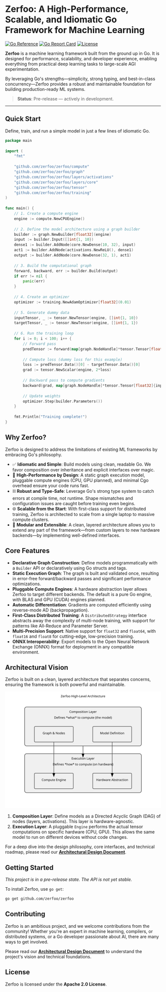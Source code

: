 # Zerfoo: A High-Performance, Scalable, and Idiomatic Go Framework for Machine Learning

[![Go Reference](https://pkg.go.dev/badge/github.com/zerfoo/zerfoo.svg)](https://pkg.go.dev/github.com/zerfoo/zerfoo)
[![Go Report Card](https://goreportcard.com/badge/github.com/zerfoo/zerfoo)](https://goreportcard.com/report/github.com/zerfoo/zerfoo)
[![License](https://img.shields.io/badge/License-Apache_2.0-blue.svg)](https://opensource.org/licenses/Apache-2.0)

**Zerfoo** is a machine learning framework built from the ground up in Go. It is designed for performance, scalability, and developer experience, enabling everything from practical deep learning tasks to large-scale AGI experimentation.

By leveraging Go's strengths—simplicity, strong typing, and best-in-class concurrency—Zerfoo provides a robust and maintainable foundation for building production-ready ML systems.

> **Status**: Pre-release — actively in development.

---

## Quick Start

Define, train, and run a simple model in just a few lines of idiomatic Go.

```go
package main

import (
	"fmt"

	"github.com/zerfoo/zerfoo/compute"
	"github.com/zerfoo/zerfoo/graph"
	"github.com/zerfoo/zerfoo/layers/activations"
	"github.com/zerfoo/zerfoo/layers/core"
	"github.com/zerfoo/zerfoo/tensor"
	"github.com/zerfoo/zerfoo/training"
)

func main() {
	// 1. Create a compute engine
	engine := compute.NewCPUEngine()

	// 2. Define the model architecture using a graph builder
	builder := graph.NewBuilder[float32](engine)
	input := builder.Input([]int{1, 10})
	dense1 := builder.AddNode(core.NewDense(10, 32), input)
	act1 := builder.AddNode(activations.NewReLU(), dense1)
	output := builder.AddNode(core.NewDense(32, 1), act1)

	// 3. Build the computational graph
	forward, backward, err := builder.Build(output)
	if err != nil {
		panic(err)
	}

	// 4. Create an optimizer
	optimizer := training.NewAdamOptimizer[float32](0.01)

	// 5. Generate dummy data
	inputTensor, _ := tensor.NewTensor(engine, []int{1, 10})
	targetTensor, _ := tensor.NewTensor(engine, []int{1, 1})

	// 6. Run the training loop
	for i := 0; i < 100; i++ {
		// Forward pass
		predTensor := forward(map[graph.NodeHandle]*tensor.Tensor[float32]{input: inputTensor})

		// Compute loss (dummy loss for this example)
		loss := predTensor.Data()[0] - targetTensor.Data()[0]
		grad := tensor.NewScalar(engine, 2*loss)

		// Backward pass to compute gradients
		backward(grad, map[graph.NodeHandle]*tensor.Tensor[float32]{input: inputTensor})

		// Update weights
		optimizer.Step(builder.Parameters())
	}

	fmt.Println("Training complete!")
}
```

## Why Zerfoo?

Zerfoo is designed to address the limitations of existing ML frameworks by embracing Go's philosophy.

*   ✅ **Idiomatic and Simple**: Build models using clean, readable Go. We favor composition over inheritance and explicit interfaces over magic.
*   🚀 **High-Performance by Design**: A static graph execution model, pluggable compute engines (CPU, GPU planned), and minimal Cgo overhead ensure your code runs fast.
*   ⛓️ **Robust and Type-Safe**: Leverage Go's strong type system to catch errors at compile time, not runtime. Shape mismatches and configuration issues are caught before training even begins.
*   🌐 **Scalable from the Start**: With first-class support for distributed training, Zerfoo is architected to scale from a single laptop to massive compute clusters.
*   🧩 **Modular and Extensible**: A clean, layered architecture allows you to extend any part of the framework—from custom layers to new hardware backends—by implementing well-defined interfaces.

## Core Features

-   **Declarative Graph Construction**: Define models programmatically with a `Builder` API or declaratively using Go structs and tags.
-   **Static Execution Graph**: The graph is built and validated once, resulting in error-free forward/backward passes and significant performance optimizations.
-   **Pluggable Compute Engines**: A hardware abstraction layer allows Zerfoo to target different backends. The default is a pure Go engine, with BLAS and GPU (CUDA) engines planned.
-   **Automatic Differentiation**: Gradients are computed efficiently using reverse-mode AD (backpropagation).
-   **First-Class Distributed Training**: A `DistributedStrategy` interface abstracts away the complexity of multi-node training, with support for patterns like All-Reduce and Parameter Server.
-   **Multi-Precision Support**: Native support for `float32` and `float64`, with `float16` and `float8` for cutting-edge, low-precision training.
-   **ONNX Interoperability**: Export models to the Open Neural Network Exchange (ONNX) format for deployment in any compatible environment.

## Architectural Vision

Zerfoo is built on a clean, layered architecture that separates concerns, ensuring the framework is both powerful and maintainable.

![High-Level Architecture](docs/images/high-level-architecture.svg)

1.  **Composition Layer**: Define models as a Directed Acyclic Graph (DAG) of nodes (layers, activations). This layer is hardware-agnostic.
2.  **Execution Layer**: A pluggable `Engine` performs the actual tensor computations on specific hardware (CPU, GPU). This allows the same model to run on different devices without code changes.

For a deep dive into the design philosophy, core interfaces, and technical roadmap, please read our **[Architectural Design Document](docs/design.md)**.

## Getting Started

*This project is in a pre-release state. The API is not yet stable.*

To install Zerfoo, use `go get`:
```sh
go get github.com/zerfoo/zerfoo
```

## Contributing

Zerfoo is an ambitious project, and we welcome contributions from the community! Whether you're an expert in machine learning, compilers, or distributed systems, or a Go developer passionate about AI, there are many ways to get involved.

Please read our **[Architectural Design Document](docs/design.md)** to understand the project's vision and technical foundations.

## License

Zerfoo is licensed under the **Apache 2.0 License**.

